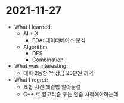 # 2021-11-27

- What I learned: 
  - AI + X
    - EDA: 데이터베이스 분석
  - Algorithm
    - DFS
    - Combination
- What was interesting: 
  - 대회 2등함 ^^ 상금 20만원 꺼억
- What I regret: 
  - 조합 시간 해결법 알아둘걸
  - C++ 로 알고리즘 푸는 연습 시작해야하는데